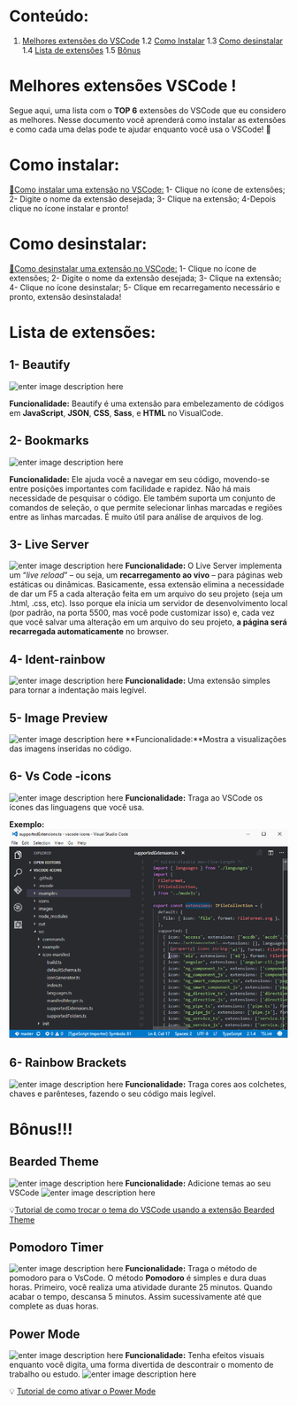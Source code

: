 ﻿# Conteúdo:

 1. [Melhores extensões do VSCode](#MelhoresextensõesVSCode)
 1.2 [Como Instalar](#Comoinstalar:)
 1.3 [Como desinstalar](#Comodesinstalar:)
 1.4 [Lista de extensões](#Listadeextensões:)
 1.5 [Bônus](#Bônus)

# Melhores extensões VSCode !  

Segue aqui, uma lista com o **TOP 6** extensões do VSCode que eu considero as melhores. Nesse documento você aprenderá como instalar as extensões e como cada uma delas pode te ajudar enquanto você usa o VSCode! 🤩

# Como instalar:

[📌Como instalar uma extensão no VSCode:](https://youtu.be/4j9Pu51IeWQ)
1- Clique no ícone de extensões;
2- Digite o nome da extensão desejada;
3- Clique na extensão;
4-Depois clique no ícone instalar e pronto! 

# Como desinstalar:

[📌Como desinstalar uma extensão no VSCode:](https://youtu.be/rzFURexY8nc)
1- Clique no ícone de extensões;
2- Digite o nome da extensão desejada;
3- Clique na extensão;
4- Clique no ícone desinstalar;
5- Clique em recarregamento necessário e pronto, extensão desinstalada!

# Lista de extensões:

## 1- Beautify
![enter image description here](https://thedeployguy.com/static/c2047a90bb6d110c01b20ecec760a371/59415/beautify.png)

**Funcionalidade:**  Beautify é uma extensão para embelezamento de códigos em **JavaScript**, **JSON**, **CSS**, **Sass**, e **HTML** no VisualCode.

## 2- Bookmarks
![enter image description here](https://raw.githubusercontent.com/alefragnani/vscode-bookmarks/master/images/vscode-bookmarks-logo-readme.png)

**Funcionalidade:** Ele ajuda você a navegar em seu código, movendo-se entre posições importantes com facilidade e rapidez. Não há mais necessidade de pesquisar o código. Ele também suporta um conjunto de comandos de seleção, o que permite selecionar linhas marcadas e regiões entre as linhas marcadas. É muito útil para análise de arquivos de log.

## 3- Live Server
![enter image description here](https://miro.medium.com/max/1400/1*5Ls-Y7HNYtg8xmZwtgEO1g.png)
**Funcionalidade:** O Live Server implementa um “_live reload_” – ou seja, um **recarregamento ao vivo** – para páginas web estáticas ou dinâmicas. Basicamente, essa extensão elimina a necessidade de dar um F5 a cada alteração feita em um arquivo do seu projeto (seja um .html, .css, etc). Isso porque ela inicia um servidor de desenvolvimento local (por padrão, na porta 5500, mas você pode customizar isso) e, cada vez que você salvar uma alteração em um arquivo do seu projeto, **a página será recarregada automaticamente** no browser.

## 4- Ident-rainbow
![enter image description here](https://uploaddeimagens.com.br/images/003/465/846/full/indent-rainbow.png?1633399540)
**Funcionalidade:** Uma extensão simples para tornar a indentação mais legível.

## 5- Image Preview
![enter image description here](https://uploaddeimagens.com.br/images/003/465/845/full/Image_preview.png?1633399495)
**Funcionalidade:**Mostra a visualizações das imagens inseridas no código.

## 6- Vs Code -icons
![enter image description here](https://thedeployguy.com/static/d347875584a119fd6d2e520816456cd0/fcda8/icons.png)
**Funcionalidade:**  Traga ao VSCode os ícones das linguagens que você usa. 

**Exemplo:** 
![enter image description here](https://raw.githubusercontent.com/vscode-icons/vscode-icons/master/images/screenshot.gif)

## 6- Rainbow Brackets
![enter image description here](https://uploaddeimagens.com.br/images/003/465/844/full/Rainbow_Brackets.png?1633399451)
**Funcionalidade:** Traga cores aos colchetes, chaves e parênteses, fazendo o seu código mais legível.

# Bônus!!!

##  Bearded Theme
![enter image description here](https://uploaddeimagens.com.br/images/003/465/843/full/bearded_theme.png?1633399407)
**Funcionalidade:** Adicione temas ao seu VSCode
![enter image description here](https://raw.githubusercontent.com/BeardedBear/bearded-theme/master/assets/themes.png)

💡[Tutorial de como trocar o tema do VSCode usando a extensão Bearded Theme](https://youtu.be/UKpB7xEwQc8)

##  Pomodoro Timer
![enter image description here](https://uploaddeimagens.com.br/images/003/465/842/full/Pomodoro_Timer.png?1633399352)
**Funcionalidade:** Traga o método de pomodoro para o VsCode. O método  **Pomodoro**  é simples e dura duas horas. Primeiro, você realiza uma atividade durante 25 minutos. Quando acabar o tempo, descansa 5 minutos. Assim sucessivamente até que complete as duas horas.

##  Power Mode
![enter image description here](https://uploaddeimagens.com.br/images/003/465/840/full/Power_mode.png?1633399191)
**Funcionalidade:** Tenha efeitos visuais enquanto você digita, uma forma divertida de descontrair o momento de trabalho ou estudo.
![enter image description here](https://github.com/hoovercj/vscode-power-mode/raw/master/images/demo-presets-particles.gif)

💡 [Tutorial de como ativar o Power Mode](https://youtu.be/kTMsCAKiqko)



